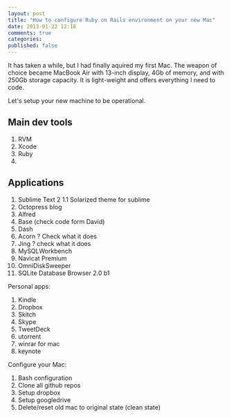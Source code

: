 ```yaml
---
layout: post
title: "How to configure Ruby on Rails environment on your new Mac"
date: 2013-01-22 12:18
comments: true
categories: 
published: false 
---
```


It has taken a while, but I had finally aquired my first Mac. The weapon of choice became MacBook Air with 13-inch display, 4Gb of memory, and with 250Gb storage capacity. It is light-weight and offers everything I need to code. 

<!-- more -->

Let's setup your new machine to be operational.

## Main dev tools
1. RVM
2. Xcode
3. Ruby
4. 

## Applications
1. Sublime Text 2
  1.1 Solarized theme for sublime
2. Octopress blog
3. Alfred
4. Base (check code form David)
5. Dash
6. Acorn ? Check what it does
7. Jing ? check what it does
8. MySQLWorkbench
9. Navicat Premium
10. OmniDiskSweeper
11. SQLite Database Browser 2.0 b1


Personal apps:
1. Kindle
2. Dropbox
3. Skitch
4. Skype
5. TweetDeck
6. utorrent
7. winrar for mac
8. keynote


Configure your Mac:
1. Bash configuration
2. Clone all github repos
3. Setup dropbox
4. Setup googledrive
5. Delete/reset old mac to original state (clean state)
